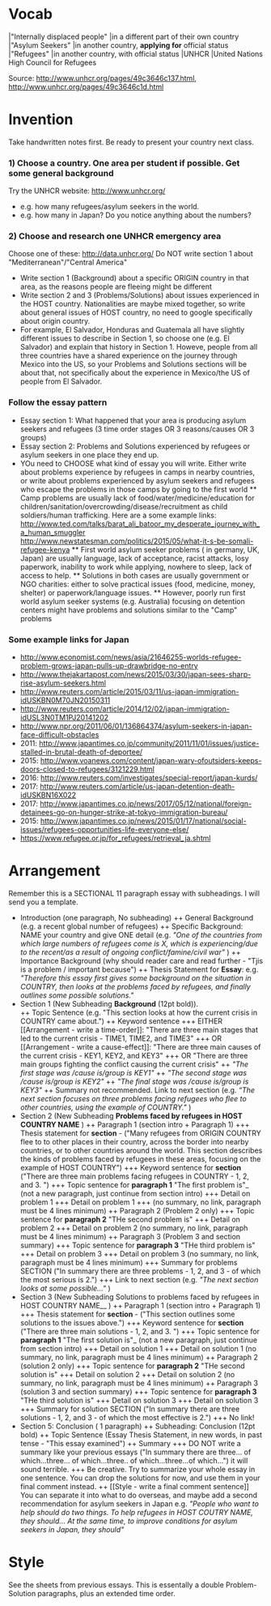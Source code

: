 # Vocab 
|"Internally displaced people" 	    |in a different part of their own country 			 
|"Asylum Seekers" 				     |in another country, __applying for__ official status 
|"Refugees" 						|in another country, with official status 
|UNHCR                              |United Nations High Council for Refugees

Source: http://www.unhcr.org/pages/49c3646c137.html, http://www.unhcr.org/pages/49c3646c1d.html

# Invention
Take handwritten notes first. Be ready to present your country next class.

### 1) Choose a country. One area per student if possible. Get some general background 
Try the UNHCR website: http://www.unhcr.org/
* e.g. how many refugees/asylum seekers in the world. 
* e.g. how many in Japan? Do you notice anything about the numbers?

### 2) Choose and research one UNHCR emergency area
Choose one of these: http://data.unhcr.org/
Do NOT write section 1 about "Mediterranean"/"Central America"
* Write section 1 (Background) about a specific ORIGIN country in that area, as the reasons people are fleeing might be different
* Write section 2 and 3 (Problems/Solutions) about issues experienced in the HOST country. Nationalities are maybe mixed together, so write about general issues of HOST country, no need to google specifically about origin country. 
* For example, El Salvador, Honduras and Guatemala all have slightly different issues to describe in Section 1, so choose one (e.g. El Salvador) and explain that history in Section 1. Howeve, people from all three countries have a shared experience on the journey through Mexico into the US, so your Problems and Solutions sections will be about that, not specifically about the experience in Mexico/the US of people from El Salvador.

### Follow the essay pattern
* Essay section 1: What happened that your area is producing asylum seekers and refugees (3 time order stages OR 3 reasons/causes OR 3 groups)
* Essay section 2: Problems and Solutions experienced by refugees or asylum seekers in one place they end up.
* YOu need to CHOOSE what kind of essay you will write. Either write about problems experience by refugees in camps in nearby countries, or write about problems experienced by asylum seekers and refugees who escape the problems in those camps by going to the first world
** Camp problems are usually lack of food/water/medicine/education for children/sanitation/overcrowding/disease/recruitment as child soldiers/human trafficking. Here are a some example links: http://www.ted.com/talks/barat_ali_batoor_my_desperate_journey_with_a_human_smuggler http://www.newstatesman.com/politics/2015/05/what-it-s-be-somali-refugee-kenya 
** First world asylum seeker problems ( in germany, UK, Japan) are usually language, lack of acceptance, racist attacks, losy paperwork, inability to work while applying, nowhere to sleep, lack of access to help. 
** Solutions in both cases are usually government or NGO charities: either to solve practical issues (food, medicine, money, shelter) or paperwork/language issues. 
** However, poorly run first world asylum seeker systems (e.g. Australia) focusing on detention centers might have problems and solutions similar to the "Camp" problems

### Some example links for Japan 
*  http://www.economist.com/news/asia/21646255-worlds-refugee-problem-grows-japan-pulls-up-drawbridge-no-entry
*  http://www.thejakartapost.com/news/2015/03/30/japan-sees-sharp-rise-asylum-seekers.html
*  http://www.reuters.com/article/2015/03/11/us-japan-immigration-idUSKBN0M70JN20150311
*  http://www.reuters.com/article/2014/12/02/japan-immigration-idUSL3N0TM1PJ20141202
*  http://www.npr.org/2011/06/01/136864374/asylum-seekers-in-japan-face-difficult-obstacles
* 2011: http://www.japantimes.co.jp/community/2011/11/01/issues/justice-stalled-in-brutal-death-of-deportee/
* 2015: http://www.voanews.com/content/japan-wary-ofoutsiders-keeps-doors-closed-to-refugees/3121229.html
* 2016: http://www.reuters.com/investigates/special-report/japan-kurds/
* 2017: http://www.reuters.com/article/us-japan-detention-death-idUSKBN16X022
* 2017: http://www.japantimes.co.jp/news/2017/05/12/national/foreign-detainees-go-on-hunger-strike-at-tokyo-immigration-bureau/
* 2015: http://www.japantimes.co.jp/news/2015/01/17/national/social-issues/refugees-opportunities-life-everyone-else/
* https://www.refugee.or.jp/for_refugees/retrieval_ja.shtml


# Arrangement
Remember this is a SECTIONAL 11 paragraph essay with subheadings. I will send you a template. 

+ Introduction (one paragraph, No subheading)
++ General Background (e.g. a recent global number of refugees) 
++ Specific Background:  NAME your country and give ONE detail (e.g. _"One of the countries from which large numbers of refugees come is X, which is experiencing/due to the recent/as a result of ongoing conflict/famine/civil war"_ )
++ Importance Background (why should reader care and read further - "Tjis is a problem / important because")
++ Thesis Statement for __Essay__: e.g. _"Therefore this essay first gives some background on the situation in COUNTRY, then looks at the problems faced by refugees, and finally outlines some possible solutions."_
+ Section 1 (New Subheading __Background__ (12pt bold)).  
++ Topic Sentence (e.g. "This section looks at how the current crisis in COUNTRY came about.")
++ Keyword sentence
+++ EITHER [[Arrangement - write a time-order]]: "There are three main stages that led to the current crisis - TIME1, TIME2, and TIME3"
+++ OR [[Arrangement - write a cause-effect]]: "There are three main causes of the current crisis - KEY1, KEY2, and KEY3"
+++ OR "There are three main groups fighting the conflict causing the current crisis"
++ _"The first stage was /cause is/group is KEY1"_
++ _"The second stage was /cause is/group is KEY2"_
++ _"The final stage was /cause is/group is KEY3"_
++  Summary not recommended. Link to next section (e.g. _“The next section focuses on three problems facing refugees who flee to other countries, using the example of COUNTRY."_ )
+ Section 2 (New Subheading __Problems faced by refugees in HOST COUNTRY NAME__ )
++ Paragraph 1 (section intro + Paragraph 1)
+++ Thesis statement for __section__ - ("Many refugees from ORIGIN COUNTRY flee to to other places in their country, across the border into nearby countries, or to other countries around the world. This section describes the kinds of problems faced by refugees in these areas, focusing on the example of HOST COUNTRY")
+++ Keyword  sentence for __section__ ("There are three main problems facing refugees in COUNTRY - 1, 2, and 3. ")
+++ Topic sentence for __paragraph 1__   "The first problem is"_  (not a new paragraph, just continue from section intro)
+++ Detail on problem 1
+++ Detail on problem 1 
+++ (no summary, no link, paragraph must be 4 lines minimum)
++ Paragraph 2 (Problem 2 only)
+++ Topic sentence for __paragraph 2__  "THe second problem is"
+++ Detail on problem 2
+++ Detail on problem 2 (no summary, no link, paragraph must be 4 lines minimum)
++ Paragraph 3 (Problem 3 and section summary)
+++ Topic sentence for __paragraph 3__  "THe third problem is"
+++ Detail on problem 3
+++ Detail on problem 3 (no summary, no link, paragraph must be 4 lines minimum)
+++ Summary for problems SECTION ("In summary there are three problems - 1, 2, and 3 - of which the most serious is 2.")
+++ Link to next section (e.g. _"The next section looks at some possible..."_ )
+ Section 3 (New Subheading Solutions to problems faced by refugees in HOST COUNTRY NAME__ )
++ Paragraph 1 (section intro + Paragraph 1)
+++ Thesis statement for __section__ - ("This section outlines some solutions to the issues above.")
+++ Keyword  sentence for __section__ ("There are three main solutions - 1, 2, and 3. ")
+++ Topic sentence for __paragraph 1__   "The first solution is"_  (not a new paragraph, just continue from section intro)
+++ Detail on solution 1
+++ Detail on solution 1 (no summary, no link, paragraph must be 4 lines minimum)
++ Paragraph 2 (solution 2 only)
+++ Topic sentence for __paragraph 2__  "THe second solution is"
+++ Detail on solution 2
+++ Detail on solution 2 (no summary, no link, paragraph must be 4 lines minimum)
++ Paragraph 3 (solution 3 and section summary)
+++ Topic sentence for __paragraph 3__  "THe third solution is"
+++ Detail on solution 3
+++ Detail on solution 3  
+++ Summary for solution SECTION ("In summary there are three solutions - 1, 2, and 3 - of which the most effective is 2.")
+++ No link!
+ Section 5: Conclusion ( 1 paragraph)
++ Subheading: Conclusion (12pt bold)
++ Topic Sentence (Essay Thesis Statement, in new words, in past tense - "This essay examined")
++ Summary
+++ DO NOT write a summary like your previous essays ("In summary there are three... of which...three... of which...three.. of which...three...of which...") it will sound terrible. 
+++ Be creative. Try to summarize your whole essay in one sentence. You can drop the solutions for now, and use them in your final comment instead. 
++ [[Style - write a final comment sentence]] You can separate it into what to do overseas, and maybe add a second recommendation for asylum seekers in Japan e.g. _"People who want to help should do two things. To help refugees in HOST COUTRY NAME, they should... At the same time, to improve conditions for asylum seekers in Japan, they should"_

# Style
See the sheets from previous essays. 
This is essentally a double Problem-Solution paragraphs, plus an extended time order. 
 


 


